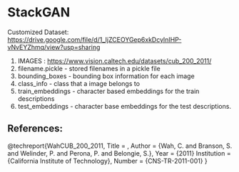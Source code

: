 # StackGAN

Customized Dataset: https://drive.google.com/file/d/1_IjZCEOYGep6xkDcylnIHP-vNvEYZhmq/view?usp=sharing

1. IMAGES : https://www.vision.caltech.edu/datasets/cub_200_2011/
2. filename.pickle - stored filenames in a pickle file
3. bounding_boxes - bounding box information for each image
4. class_info - class that a image belongs to
5. train_embeddings - character based embeddings for the train descriptions
6. test_embeddings - character base embeddings for the test descriptions.



## References:

>
@techreport{WahCUB_200_2011,
	Title = ,
	Author = {Wah, C. and Branson, S. and Welinder, P. and Perona, P. and Belongie, S.},
	Year = {2011}
	Institution = {California Institute of Technology},
	Number = {CNS-TR-2011-001}
}
